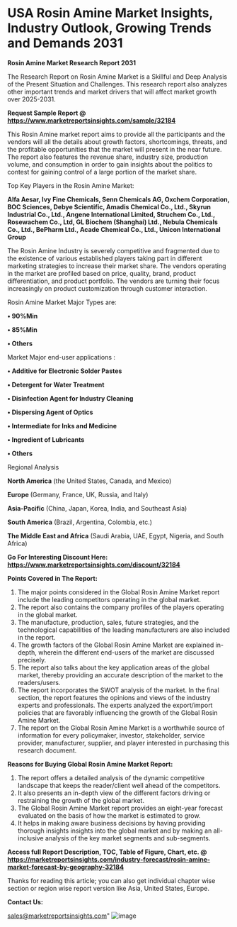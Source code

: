 # USA Rosin Amine Market Insights, Industry Outlook, Growing Trends and Demands 2031

<strong>Rosin Amine Market Research Report 2031</strong>

The Research Report on Rosin Amine Market is a Skillful and Deep Analysis of the Present Situation and Challenges. This research report also analyzes other important trends and market drivers that will affect market growth over 2025-2031.

<strong>Request Sample Report @ <a href=https://www.marketreportsinsights.com/sample/32184>https://www.marketreportsinsights.com/sample/32184</a></strong>

This Rosin Amine market report aims to provide all the participants and the vendors will all the details about growth factors, shortcomings, threats, and the profitable opportunities that the market will present in the near future. The report also features the revenue share, industry size, production volume, and consumption in order to gain insights about the politics to contest for gaining control of a large portion of the market share.

Top Key Players in the Rosin Amine Market:

<strong>Alfa Aesar, Ivy Fine Chemicals, Senn Chemicals AG, Oxchem Corporation, BOC Sciences, Debye Scientific, Amadis Chemical Co., Ltd., Skyrun Industrial Co., Ltd., Angene International Limited, Struchem Co., Ltd., Rosewachem Co., Ltd, GL Biochem (Shanghai) Ltd., Nebula Chemicals Co., Ltd., BePharm Ltd., Acade Chemical Co., Ltd., Unicon International Group</strong>

The Rosin Amine Industry is severely competitive and fragmented due to the existence of various established players taking part in different marketing strategies to increase their market share. The vendors operating in the market are profiled based on price, quality, brand, product differentiation, and product portfolio. The vendors are turning their focus increasingly on product customization through customer interaction.

Rosin Amine Market Major Types are:

<strong>• 90%Min

• 85%Min

• Others</strong>

Market Major end-user applications :

<strong>• Additive for Electronic Solder Pastes

• Detergent for Water Treatment

• Disinfection Agent for Industry Cleaning

• Dispersing Agent of Optics

• Intermediate for Inks and Medicine

• Ingredient of Lubricants

• Others</strong>

Regional Analysis

</u><strong><b>North America</b></strong> (the United States, Canada, and Mexico)

<strong><b>Europe </b></strong>(Germany, France, UK, Russia, and Italy)

<strong><b>Asia-Pacific</b></strong> (China, Japan, Korea, India, and Southeast Asia)

<strong><b>South America</b></strong> (Brazil, Argentina, Colombia, etc.)

<strong><b>The Middle East and Africa</b></strong> (Saudi Arabia, UAE, Egypt, Nigeria, and South Africa)

<strong>Go For Interesting Discount Here: <a href=https://www.marketreportsinsights.com/discount/32184>https://www.marketreportsinsights.com/discount/32184</a></strong>

<strong>Points Covered in The Report:</strong>
<ol>
  <li>The major points considered in the Global Rosin Amine Market report include the leading competitors operating in the global market.</li>
  <li>The report also contains the company profiles of the players operating in the global market.</li>
  <li>The manufacture, production, sales, future strategies, and the technological capabilities of the leading manufacturers are also included in the report.</li>
  <li>The growth factors of the Global Rosin Amine Market are explained in-depth, wherein the different end-users of the market are discussed precisely.</li>
  <li>The report also talks about the key application areas of the global market, thereby providing an accurate description of the market to the readers/users.</li>
  <li>The report incorporates the SWOT analysis of the market. In the final section, the report features the opinions and views of the industry experts and professionals. The experts analyzed the export/import policies that are favorably influencing the growth of the Global Rosin Amine Market.</li>
  <li>The report on the Global Rosin Amine Market is a worthwhile source of information for every policymaker, investor, stakeholder, service provider, manufacturer, supplier, and player interested in purchasing this research document.</li>
</ol>
<strong>Reasons for Buying Global Rosin Amine Market Report:</strong>

<ol>
  <li>The report offers a detailed analysis of the dynamic competitive landscape that keeps the reader/client well ahead of the competitors.</li>
  <li>It also presents an in-depth view of the different factors driving or restraining the growth of the global market.</li>
  <li>The Global Rosin Amine Market report provides an eight-year forecast evaluated on the basis of how the market is estimated to grow.</li>
  <li>It helps in making aware business decisions by having providing thorough insights insights into the global market and by making an all-inclusive analysis of the key market segments and sub-segments.</li>
</ol>
<strong>Access full Report Description, TOC, Table of Figure, Chart, etc. @ <a href=https://marketreportsinsights.com/industry-forecast/rosin-amine-market-forecast-by-geography-32184>https://marketreportsinsights.com/industry-forecast/rosin-amine-market-forecast-by-geography-32184</a></strong>


Thanks for reading this article; you can also get individual chapter wise section or region wise report version like Asia, United States, Europe.

<strong>Contact Us:</strong>

sales@marketreportsinsights.com"
![image](https://github.com/user-attachments/assets/2346229e-555f-47cc-9442-cf7203594bf8)
